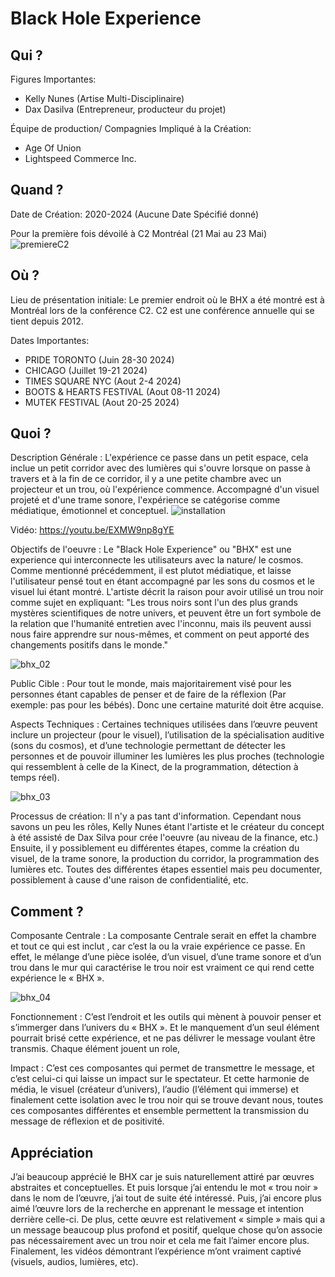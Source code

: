 # Black Hole Experience

## Qui ?
Figures Importantes: 
 - Kelly Nunes (Artise Multi-Disciplinaire)
 - Dax Dasilva (Entrepreneur, producteur du projet)

Équipe de production/ Compagnies Impliqué à la Création:
- Age Of Union
- Lightspeed Commerce Inc.

## Quand ?
Date de Création: 
2020-2024 (Aucune Date Spécifié donné)

Pour la première fois dévoilé à C2 Montréal (21 Mai au 23 Mai)
![premiereC2](assets/images/c2_mtl_premiere.jpg)

## Où ?
Lieu de présentation initiale:
Le premier endroit où le BHX a été montré est à Montréal lors de la conférence C2. C2 est une conférence annuelle qui se tient depuis 2012.

Dates Importantes:
- PRIDE TORONTO (Juin 28-30 2024)
- CHICAGO (Juillet 19-21 2024)
- TIMES SQUARE NYC (Aout 2-4 2024)
- BOOTS & HEARTS FESTIVAL (Aout 08-11 2024)
- MUTEK FESTIVAL (Aout 20-25 2024)

## Quoi ?
Description Générale :
L'expérience ce passe dans un petit espace, cela inclue un petit corridor avec des lumières qui s'ouvre lorsque on passe à travers et à la fin de ce corridor, il y a une petite chambre avec un projecteur et un trou, où l'expérience commence. Accompagné d'un visuel projeté et d'une trame sonore, l'expérience se catégorise comme médiatique, émotionnel et conceptuel.
![installation](assets/images/experience-installation.jpg)

Vidéo: https://youtu.be/EXMW9np8gYE

Objectifs de l'oeuvre :
Le "Black Hole Experience" ou "BHX" est une experience qui interconnecte les utilisateurs avec la nature/ le cosmos. Comme mentionné précédemment, il est plutot médiatique, et laisse l'utilisateur pensé tout en étant accompagné par les sons du cosmos et le visuel lui étant montré. L'artiste décrit la raison pour avoir utilisé un trou noir comme sujet en expliquant: "Les trous noirs sont l'un des plus grands mystères scientifiques de notre univers, et peuvent être un fort symbole de la relation que l'humanité entretien avec l'inconnu, mais ils peuvent aussi nous faire apprendre sur nous-mêmes, et comment on peut apporté des changements positifs dans le monde."

![bhx_02](assets/images/bhx_img_02.jpg)

Public Cible :
Pour tout le monde, mais majoritairement visé pour les personnes étant capables de penser et de faire de la réflexion (Par exemple: pas pour les bébés). Donc une certaine maturité doit être acquise. 

Aspects Techniques :
Certaines techniques utilisées dans l’œuvre peuvent inclure un projecteur (pour le visuel), l’utilisation de la spécialisation auditive (sons du cosmos), et d’une technologie permettant de détecter les personnes et de pouvoir illuminer les lumières les plus proches (technologie qui ressemblent à celle de la Kinect, de la programmation, détection à temps réel).

![bhx_03](assets/images/blackHoleX_image-01.jpg)

Processus de création: 
Il n'y a pas tant d'information. Cependant nous savons un peu les rôles, Kelly Nunes étant l'artiste et le créateur du concept à été assisté de Dax Silva pour crée l'oeuvre (au niveau de la finance, etc.) Ensuite, il y possiblement eu différentes étapes, comme la création du visuel, de la trame sonore, la production du corridor, la programmation des lumières etc. Toutes des différentes étapes essentiel mais peu documenter, possiblement à cause d'une raison de confidentialité, etc.



## Comment ?
Composante Centrale :
La composante Centrale serait en effet la chambre et tout ce qui est inclut , car c’est la ou la vraie expérience ce passe. En effet, le mélange d’une pièce isolée, d’un visuel, d’une trame sonore et d’un trou dans le mur qui caractérise le trou noir est vraiment ce qui rend cette expérience le « BHX ».

![bhx_04](assets/images/bhx_03.jpg)

Fonctionnement :
C’est l’endroit et les outils qui mènent à pouvoir penser et s’immerger dans l’univers du « BHX ». Et le manquement d’un seul élément pourrait brisé cette expérience, et ne pas délivrer le message voulant être transmis. Chaque élément jouent un role,

Impact : 
C’est ces composantes qui permet de transmettre le message, et c’est celui-ci qui laisse un impact sur le spectateur. Et cette harmonie de média, le visuel (créateur d’univers), l’audio (l’élément qui immerse) et finalement cette isolation avec le trou noir qui se trouve devant nous, toutes ces composantes différentes et ensemble permettent la transmission du message de réflexion et de positivité.

## Appréciation
J’ai beaucoup apprécié le BHX car je suis naturellement attiré par œuvres abstraites et conceptuelles. Et puis lorsque j’ai entendu le mot « trou noir » dans le nom de l’œuvre, j’ai tout de suite été intéressé. Puis, j’ai encore plus aimé l’œuvre lors de la recherche en apprenant le message et intention derrière celle-ci. De plus, cette œuvre est relativement « simple » mais qui a un message beaucoup plus profond et positif, quelque chose qu’on associe pas nécessairement avec un trou noir et cela me fait l’aimer encore plus. Finalement, les vidéos démontrant l’expérience m’ont vraiment captivé (visuels, audios, lumières, etc).
